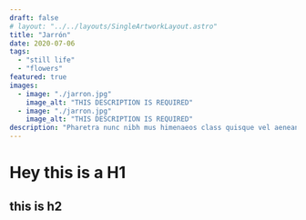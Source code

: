 ```yaml
---
draft: false
# layout: "../../layouts/SingleArtworkLayout.astro"
title: "Jarrón"
date: 2020-07-06
tags: 
  - "still life"
  - "flowers"
featured: true
images: 
  - image: "./jarron.jpg"
    image_alt: "THIS DESCRIPTION IS REQUIRED"
  - image: "./jarron.jpg"
    image_alt: "THIS DESCRIPTION IS REQUIRED"
description: "Pharetra nunc nibh mus himenaeos class quisque vel aenean nulla quam tincidunt sollicitudin quis luctus massa, lacus accumsan tristique per sem varius tortor primis ultrices ultricies urna fusce volutpat. Congue inceptos venenatis orci penatibus justo sagittis sed fusce sociosqu, duis nostra sapien purus commodo odio faucibus cubilia. Taciti magnis montes dictumst phasellus ullamcorper dapibus maecenas et neque dolor vulputate, id cras adipiscing odio nisi pharetra gravida eu vel eleifend."
---
```


# Hey this is a H1

## this is h2
